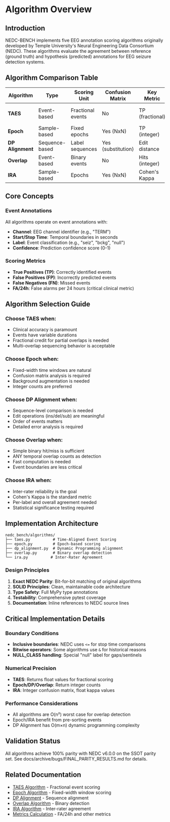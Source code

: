 # Algorithm Overview

## Introduction

NEDC-BENCH implements five EEG annotation scoring algorithms originally developed by Temple University's Neural Engineering Data Consortium (NEDC). These algorithms evaluate the agreement between reference (ground truth) and hypothesis (predicted) annotations for EEG seizure detection systems.

## Algorithm Comparison Table

| Algorithm        | Type           | Scoring Unit      | Confusion Matrix   | Key Metric      | Use Case                   |
| ---------------- | -------------- | ----------------- | ------------------ | --------------- | -------------------------- |
| **TAES**         | Event-based    | Fractional events | No                 | TP (fractional) | Clinical seizure detection |
| **Epoch**        | Sample-based   | Fixed epochs      | Yes (NxN)          | TP (integer)    | Time-series classification |
| **DP Alignment** | Sequence-based | Label sequences   | Yes (substitution) | Edit distance   | Sequence comparison        |
| **Overlap**      | Event-based    | Binary events     | No                 | Hits (integer)  | Simple event detection     |
| **IRA**          | Sample-based   | Epochs            | Yes (NxN)          | Cohen's Kappa   | Inter-rater agreement      |

## Core Concepts

### Event Annotations

All algorithms operate on event annotations with:

- **Channel**: EEG channel identifier (e.g., "TERM")
- **Start/Stop Time**: Temporal boundaries in seconds
- **Label**: Event classification (e.g., "seiz", "bckg", "null")
- **Confidence**: Prediction confidence score (0-1)

### Scoring Metrics

- **True Positives (TP)**: Correctly identified events
- **False Positives (FP)**: Incorrectly predicted events
- **False Negatives (FN)**: Missed events
- **FA/24h**: False alarms per 24 hours (critical clinical metric)

## Algorithm Selection Guide

### Choose TAES when:

- Clinical accuracy is paramount
- Events have variable durations
- Fractional credit for partial overlaps is needed
- Multi-overlap sequencing behavior is acceptable

### Choose Epoch when:

- Fixed-width time windows are natural
- Confusion matrix analysis is required
- Background augmentation is needed
- Integer counts are preferred

### Choose DP Alignment when:

- Sequence-level comparison is needed
- Edit operations (ins/del/sub) are meaningful
- Order of events matters
- Detailed error analysis is required

### Choose Overlap when:

- Simple binary hit/miss is sufficient
- ANY temporal overlap counts as detection
- Fast computation is needed
- Event boundaries are less critical

### Choose IRA when:

- Inter-rater reliability is the goal
- Cohen's Kappa is the standard metric
- Per-label and overall agreement needed
- Statistical significance testing required

## Implementation Architecture

```
nedc_bench/algorithms/
├── taes.py          # Time-Aligned Event Scoring
├── epoch.py         # Epoch-based scoring
├── dp_alignment.py  # Dynamic Programming alignment
├── overlap.py       # Binary overlap detection
└── ira.py          # Inter-Rater Agreement
```

### Design Principles

1. **Exact NEDC Parity**: Bit-for-bit matching of original algorithms
1. **SOLID Principles**: Clean, maintainable code architecture
1. **Type Safety**: Full MyPy type annotations
1. **Testability**: Comprehensive pytest coverage
1. **Documentation**: Inline references to NEDC source lines

## Critical Implementation Details

### Boundary Conditions

- **Inclusive boundaries**: NEDC uses `<=` for stop time comparisons
- **Bitwise operators**: Some algorithms use `&` for historical reasons
- **NULL_CLASS handling**: Special "null" label for gaps/sentinels

### Numerical Precision

- **TAES**: Returns float values for fractional scoring
- **Epoch/DP/Overlap**: Return integer counts
- **IRA**: Integer confusion matrix, float kappa values

### Performance Considerations

- All algorithms are O(n²) worst case for overlap detection
- Epoch/IRA benefit from pre-sorting events
- DP Alignment has O(m×n) dynamic programming complexity

## Validation Status

All algorithms achieve 100% parity with NEDC v6.0.0 on the SSOT parity set. See docs/archive/bugs/FINAL_PARITY_RESULTS.md for details.

## Related Documentation

- [TAES Algorithm](taes.md) - Fractional event scoring
- [Epoch Algorithm](epoch.md) - Fixed-width window scoring
- [DP Alignment](dp-alignment.md) - Sequence alignment
- [Overlap Algorithm](overlap.md) - Binary detection
- [IRA Algorithm](ira.md) - Inter-rater agreement
- [Metrics Calculation](metrics.md) - FA/24h and other metrics
